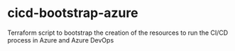 # cicd-bootstrap-azure
Terraform script to bootstrap the creation of the resources to run the CI/CD process in Azure and Azure DevOps
